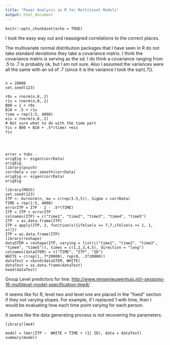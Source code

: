 ```yaml
---
title: "Power Analysis in R for Multilevel Models"
output: html_document
---
```


```{r setup, include=FALSE}
knitr::opts_chunk$set(echo = TRUE)
```
I took the easy way out and reassigned correlations to the correct places.

The multivariate normal distribution packages that I have seen in R do not take standard deviations they take a covariance matrix.  I think the covariance matrix is serving as the sd.   I do think a covariance ranging from .5 to .7 is probably ok, but I am not sure.  Also I assumed the variances were all the same with an sd of .7 (since it is the variance I took the sqrt(.7)).
```{r}

n = 20000
set.seed(123)

r0s = rnorm(n,0,.2)
r1s = rnorm(n,0,.2)
B00 = 1 + r0s
B10 = .5 + r1s
time = rep(1:5, 4000)
eis = rnorm(n,0,.2)
# Not sure what to do with the time part
Yis = B00 + B10 + .5*(time) +eis
Yis




error = Yobs - 
origEig <- eigen(corrData)
origEig
library(psych)
corrData = cor.smooth(corrData)
origEig <- eigen(corrData)
origEig

library(MASS)
set.seed(123)
ITP <- mvrnorm(n, mu = c(rep(3.5,5)), Sigma = corrData)
TIME = rep(1:5, 4000)
errorITP = ITP - 2 - .5*(TIME)
ITP = ITP + errorITP
colnames(ITP) = c("time1", "time2", "time3", "time4", "time5")
ITP  = as.data.frame(ITP)
ITP = apply(ITP, 2, function(x){ifelse(x >= 7,7,ifelse(x <= 1, 1, x))})
ITP = as.data.frame(ITP)
library(reshape)
dataSTEM = reshape(ITP, varying = list(c("time1", "time2", "time3", "time4", "time5")), times = c(1,2,3,4,5), direction = "long")
colnames(dataSTEM) = c("TIME", "ITP", "ID")
WHITE = c(rep(1,.7*20000), rep(0, .3*20000))
dataTest = cbind(dataSTEM, WHITE)
dataTest = as.data.frame(dataTest)
head(dataTest)
```
Group Level predictors for lme: http://www.rensenieuwenhuis.nl/r-sessions-16-multilevel-model-specification-lme4/

It seems like for R, level two and level one are placed in the "fixed" section if they not varying slopes.  For example, if I replaced 1 with time, then I would be evaluating how each time point varying for each person.

It seems like the data generating process is not recovering the parameters.  
```{r}
library(lme4)

model = lmer(ITP ~  WHITE + TIME + (1| ID), data = dataTest)
summary(model)
```
